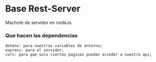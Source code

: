 # Base Rest-Server
Machote de servidor en nodeJs

### Que hacen las dependencias
```
dotenv: para nuestras variables de entorno;
express: para el servidor;
cors: para que solo ciertas paginas puedan acceder a nuestra api;
```